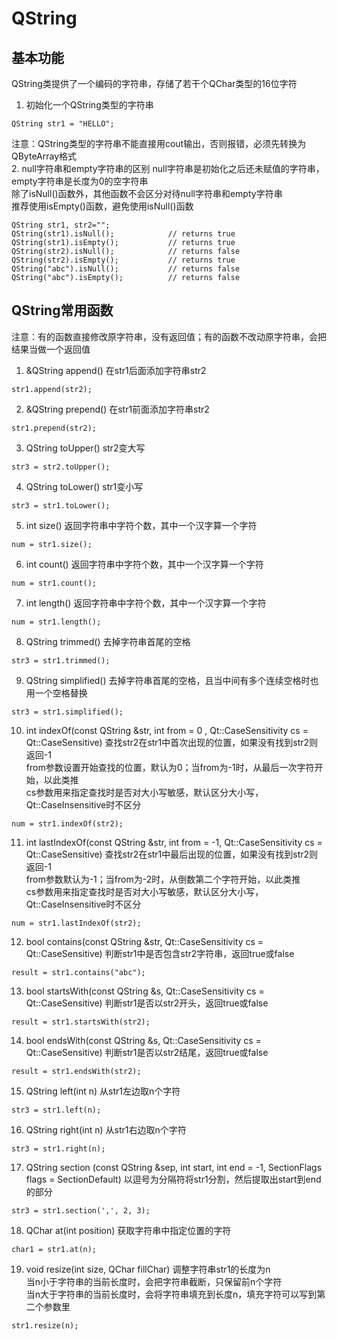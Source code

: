 # QString

## 基本功能
QString类提供了一个编码的字符串，存储了若干个QChar类型的16位字符  
1. 初始化一个QString类型的字符串
```
QString str1 = "HELLO";
```
注意：QString类型的字符串不能直接用cout输出，否则报错，必须先转换为QByteArray格式  
2. null字符串和empty字符串的区别
null字符串是初始化之后还未赋值的字符串，empty字符串是长度为0的空字符串  
除了isNull()函数外，其他函数不会区分对待null字符串和empty字符串  
推荐使用isEmpty()函数，避免使用isNull()函数  
```
QString str1, str2="";
QString(str1).isNull();            // returns true
QString(str1).isEmpty();           // returns true
QString(str2).isNull();            // returns false
QString(str2).isEmpty();           // returns true
QString("abc").isNull();           // returns false
QString("abc").isEmpty();          // returns false
```

## QString常用函数
注意：有的函数直接修改原字符串，没有返回值；有的函数不改动原字符串，会把结果当做一个返回值  
1. &QString append()
在str1后面添加字符串str2  
```
str1.append(str2); 
```
2. &QString prepend()
在str1前面添加字符串str2  
```
str1.prepend(str2);
```
3. QString toUpper()
str2变大写  
```
str3 = str2.toUpper();
```
4. QString toLower()
str1变小写  
```
str3 = str1.toLower();
```
5. int size()
返回字符串中字符个数，其中一个汉字算一个字符  
```
num = str1.size();
```
6. int count()
返回字符串中字符个数，其中一个汉字算一个字符  
```
num = str1.count();
```
7. int length()
返回字符串中字符个数，其中一个汉字算一个字符  
```
num = str1.length(); 
```
8. QString trimmed()
去掉字符串首尾的空格  
```
str3 = str1.trimmed();
```
9. QString simplified()
去掉字符串首尾的空格，且当中间有多个连续空格时也用一个空格替换  
```
str3 = str1.simplified();
```
10. int indexOf(const QString &str, int from = 0 , Qt::CaseSensitivity cs = Qt::CaseSensitive)
查找str2在str1中首次出现的位置，如果没有找到str2则返回-1  
from参数设置开始查找的位置，默认为0；当from为-1时，从最后一次字符开始，以此类推  
cs参数用来指定查找时是否对大小写敏感，默认区分大小写，Qt::CaseInsensitive时不区分  
```
num = str1.indexOf(str2); 
```
11. int lastIndexOf(const QString &str, int from = -1, Qt::CaseSensitivity cs = Qt::CaseSensitive)
查找str2在str1中最后出现的位置，如果没有找到str2则返回-1  
from参数默认为-1；当from为-2时，从倒数第二个字符开始，以此类推  
cs参数用来指定查找时是否对大小写敏感，默认区分大小写，Qt::CaseInsensitive时不区分  
```
num = str1.lastIndexOf(str2);
```
12. bool contains(const QString &str, Qt::CaseSensitivity cs = Qt::CaseSensitive)
判断str1中是否包含str2字符串，返回true或false  
```
result = str1.contains("abc");
```
13. bool startsWith(const QString &s, Qt::CaseSensitivity cs = Qt::CaseSensitive)
判断str1是否以str2开头，返回true或false  
```
result = str1.startsWith(str2);
```
14. bool endsWith(const QString &s, Qt::CaseSensitivity cs = Qt::CaseSensitive)
判断str1是否以str2结尾，返回true或false  
```
result = str1.endsWith(str2);
```
15. QString left(int n)
从str1左边取n个字符  
```
str3 = str1.left(n);
```
16. QString right(int n)
从str1右边取n个字符  
```
str3 = str1.right(n);
```
17. QString section (const QString &sep, int start, int end = -1, SectionFlags flags = SectionDefault)
以逗号为分隔符将str1分割，然后提取出start到end的部分  
```
str3 = str1.section(',', 2, 3);
```
18. QChar at(int position)
获取字符串中指定位置的字符  
```
char1 = str1.at(n);
```
19. void resize(int size, QChar fillChar)
调整字符串str1的长度为n  
当n小于字符串的当前长度时，会把字符串截断，只保留前n个字符  
当n大于字符串的当前长度时，会将字符串填充到长度n，填充字符可以写到第二个参数里  
```
str1.resize(n);
```